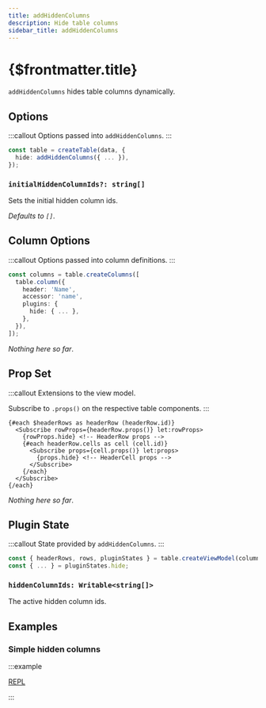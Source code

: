 ```yaml
---
title: addHiddenColumns
description: Hide table columns
sidebar_title: addHiddenColumns
---
```


<script>
  import { useHljs } from '$lib/utils/useHljs';
  useHljs('ts');
</script>

# {$frontmatter.title}

`addHiddenColumns` hides table columns dynamically.

## Options

:::callout
Options passed into `addHiddenColumns`.
:::

```ts {3}
const table = createTable(data, {
  hide: addHiddenColumns({ ... }),
});
```

### `initialHiddenColumnIds?: string[]`

Sets the initial hidden column ids.

_Defaults to `[]`_.

## Column Options

:::callout
Options passed into column definitions.
:::

```ts {7}
const columns = table.createColumns([
  table.column({
    header: 'Name',
    accessor: 'name',
    plugins: {
      hide: { ... },
    },
  }),
]);
```

_Nothing here so far_.

## Prop Set

:::callout
Extensions to the view model.

Subscribe to `.props()` on the respective table components.
:::

```svelte
{#each $headerRows as headerRow (headerRow.id)}
  <Subscribe rowProps={headerRow.props()} let:rowProps>
    {rowProps.hide} <!-- HeaderRow props -->
    {#each headerRow.cells as cell (cell.id)}
      <Subscribe props={cell.props()} let:props>
        {props.hide} <!-- HeaderCell props -->
      </Subscribe>
    {/each}
  </Subscribe>
{/each}
```

_Nothing here so far_.

## Plugin State

:::callout
State provided by `addHiddenColumns`.
:::

```ts {3}
const { headerRows, rows, pluginStates } = table.createViewModel(columns);
const { ... } = pluginStates.hide;
```

### `hiddenColumnIds: Writable<string[]>`

The active hidden column ids.

## Examples

### Simple hidden columns

:::example

[REPL](https://svelte.dev/repl/0f910f546dfe467998886ea0510f4790?version=3.48.0)

<script>
  import SimpleHiddenColumnsDemo from './SimpleHiddenColumnsDemo.svelte'
</script>
<SimpleHiddenColumnsDemo />

:::
